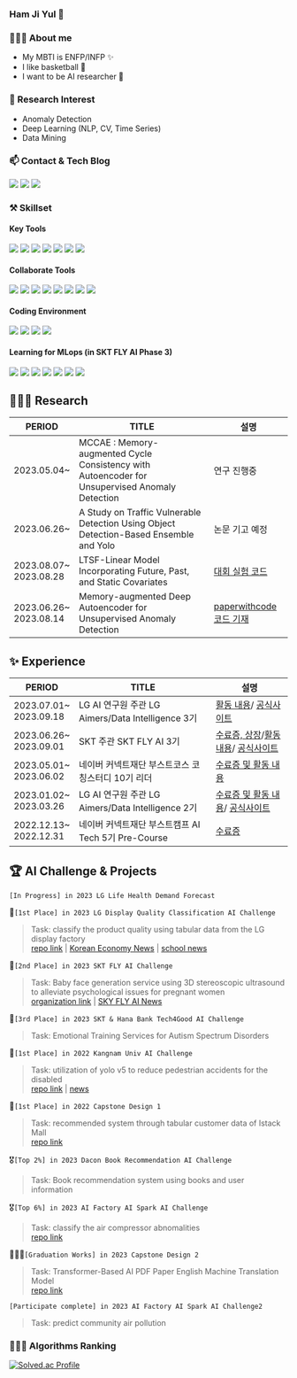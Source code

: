 ### Ham Ji Yul 👋
  
### 💁🏻‍♂️ About me
* My MBTI is ENFP/INFP ✨
* I like basketball 🏀
* I want to be AI researcher 🧪

### 🔎 Research Interest  
* Anomaly Detection
* Deep Learning (NLP, CV, Time Series)
* Data Mining
  
### 📫 Contact & Tech Blog
<a href="mailto:hramsm@naver.com"><img src="https://img.shields.io/badge/naver-03C75A?style=flat-square&logo=naver&logoColor=white&link=mailto:hramsm@naver.com"/></a> <a href="mailto:hramsm123@gmail.com"><img src="https://img.shields.io/badge/gmail-EA4335?style=flat-square&logo=gmail&logoColor=white&link=mailto:hramsm123@gmail.com"/></a> <a href="https://machine-learning-research.notion.site/ML-DL-Engineer-18d10d06532d4421bd26811afb348407"><img src="https://img.shields.io/badge/notion-000000?style=flat-square&logo=notion&logoColor=white&link=[hramsm@naver.com](https://machine-learning-research.notion.site/ML-DL-Engineer-18d10d06532d4421bd26811afb348407)"/></a>
  
### ⚒️ Skillset  
#### Key Tools  
<img src="https://img.shields.io/badge/python-3776AB?style=flat-square&logo=python&logoColor=white"> <img src="https://img.shields.io/badge/pandas-150458?style=flat-square&logo=pandas&logoColor=white"> <img src="https://img.shields.io/badge/numpy-013243?style=flat-square&logo=numpy&logoColor=white"> <img src="https://img.shields.io/badge/mysql-4479A1?style=flat-square&logo=mysql&logoColor=white"> <img src="https://img.shields.io/badge/sklearn-F7931E?style=flat-square&logo=scikitlearn&logoColor=white"> <img src="https://img.shields.io/badge/pytorch-EE4C2C?style=flat-square&logo=pytorch&logoColor=white"> <img src="https://img.shields.io/badge/tensorflow-FF6F00?style=flat-square&logo=tensorflow&logoColor=white"><br>
#### Collaborate Tools  
<img src="https://img.shields.io/badge/git-F05032?style=flat-square&logo=git&logoColor=white"> <img src="https://img.shields.io/badge/github-181717?style=flat-square&logo=github&logoColor=white"> <img src="https://img.shields.io/badge/sourcetree-0052CC?style=flat-square&logo=sourcetree&logoColor=white"> <img src="https://img.shields.io/badge/figma-F24E1E?style=flat-square&logo=figma&logoColor=white"> <img src="https://img.shields.io/badge/slack-4A154B?style=flat-square&logo=slack&logoColor=white"> <img src="https://img.shields.io/badge/zoom-2D8CFF?style=flat-square&logo=zoom&logoColor=white"> <img src="https://img.shields.io/badge/googlemeet-00897B?style=flat-square&logo=googlemeet&logoColor=white"> <img src="https://img.shields.io/badge/discord-5865F2?style=flat-square&logo=discord&logoColor=white"> <br>
#### Coding Environment
<img src="https://img.shields.io/badge/visualstudiocode-007ACC?style=flat-square&logo=visualstudiocode&logoColor=white"> <img src="https://img.shields.io/badge/jupyter-F37626?style=flat-square&logo=jupyter&logoColor=white"> <img src="https://img.shields.io/badge/googlecolab-F9AB00?style=flat-square&logo=googlecolab&logoColor=white"> <img src="https://img.shields.io/badge/paperspace-000000?style=flat-square&logo=paperspace&logoColor=white">
#### Learning for MLops (in SKT FLY AI Phase 3)  
<img src="https://img.shields.io/badge/ubuntu-E95420?style=flat-square&logo=ubuntu&logoColor=white"> <img src="https://img.shields.io/badge/docker-2496ED?style=flat-square&logo=docker&logoColor=white"> <img src="https://img.shields.io/badge/kubernetes-326CE5?style=flat-square&logo=kubernetes&logoColor=white"> <img src="https://img.shields.io/badge/githubactions-2088FF?style=flat-square&logo=githubactions&logoColor=white"> <img src="https://img.shields.io/badge/jenkins-D24939?style=flat-square&logo=jenkins&logoColor=white"> <img src="https://img.shields.io/badge/amazonaws-232F3E?style=flat-square&logo=amazonaws&logoColor=white"> <img src="https://img.shields.io/badge/microsoftazure-0078D4?style=flat-square&logo=microsoftazure&logoColor=white"><br> 

## 👨🏻‍🔬 Research  
|PERIOD|TITLE|설명|
|---|---|---|
|2023.05.04~<br>|MCCAE : Memory-augmented Cycle Consistency with Autoencoder for Unsupervised Anomaly Detection|연구 진행중|
|2023.06.26~<br>|A Study on Traffic Vulnerable Detection Using Object Detection-Based Ensemble and Yolo|논문 기고 예정|
|2023.08.07~<br>2023.08.28|LTSF-Linear Model Incorporating Future, Past, and Static Covariates|[대회 실험 코드](https://github.com/YUL-git/LTSF_DLinear_Model_Incorporating_Future_Past_and_Static_Covariates.git)|
|2023.06.26~<br>2023.08.14|Memory-augmented Deep Autoencoder for Unsupervised Anomaly Detection|[paperwithcode 코드 기재](https://github.com/YUL-git/MemAE)|
## ✨ Experience  
|PERIOD|TITLE|설명|
|---|---|---|
|2023.07.01~<br>2023.09.18|LG AI 연구원 주관 LG Aimers/Data Intelligence 3기|[활동 내용](https://dacon.io/competitions/official/236129/overview/description)/ [공식사이트](https://www.lgaimers.ai/)|
|2023.06.26~<br>2023.09.01|SKT 주관 SKT FLY AI 3기|[수료증, 상장](https://www.notion.so/machine-learning-research/SKT-FLY-AI-Challenge-Agarang-8d173592ca0d40a482f5829fbbb1d043?pvs=4)/[활동 내용](https://suloth.tistory.com/173)/ [공식사이트](https://www.skttechacademy.com/)|
|2023.05.01~<br>2023.06.02|네이버 커넥트재단 부스트코스 코칭스터디 10기 리더|[수료증 및 활동 내용](https://www.notion.so/machine-learning-research/10-791396fb29c8490199d8b31896c89853?pvs=4)|
|2023.01.02~<br>2023.03.26|LG AI 연구원 주관 LG Aimers/Data Intelligence 2기|[수료증 및 활동 내용](https://www.notion.so/machine-learning-research/LG-Aimers-2-b46fa57fa1584debb5066c3d1eed624f?pvs=4)/ [공식사이트](https://www.lgaimers.ai/)|
|2022.12.13~<br>2022.12.31|네이버 커넥트재단 부스트캠프 AI Tech 5기 Pre-Course|[수료증](https://www.notion.so/machine-learning-research/f9ec694c7e724c80b0a06764790b40a8?pvs=4)|

## 🏆 AI Challenge & Projects  
`[In Progress] in 2023 LG Life Health Demand Forecast`  
  
🥇`[1st Place] in 2023 LG Display Quality Classification AI Challenge`  
>Task: classify the product quality using tabular data from the LG display factory  
>[repo link](https://github.com/YUL-git/2023-LG-DISPLAY-Quality-Classification-1st-place-Solution) | [Korean Economy News](https://www.hankyung.com/it/article/202304071562g) | [school news](https://web.kangnam.ac.kr/menu/board/info/91e87af8a39d7468a705e907abd020d5.do?encMenuSeq=f27334797be7f56644db09015634bf5b&encMenuBoardSeq=4f29b32e9c7ad0830c87df51e8e3ffdc)  
  
🥈`[2nd Place] in 2023 SKT FLY AI Challenge`  
>Task: Baby face generation service using 3D stereoscopic ultrasound to alleviate psychological issues for pregnant women  
>[organization link](https://github.com/Agarang) | [SKY FLY AI News]()  
  
🥉`[3rd Place] in 2023 SKT & Hana Bank Tech4Good AI Challenge`  
>Task: Emotional Training Services for Autism Spectrum Disorders
  
🥇`[1st Place] in 2022 Kangnam Univ AI Challenge`  
>Task: utilization of yolo v5 to reduce pedestrian accidents for the disabled  
>[repo link](https://github.com/YUL-git/2022_probono_object_detection_by_yolov5_1st_place_solution) | [news](https://ace.kangnam.ac.kr/menu/board/info/f3a3bfbbc5715e4180657f71177d8bcf.do?scrtWrtiYn=false&encMenuSeq=5a1dc776d71dae825ed365be75187a1e&encMenuBoardSeq=d5e08d8b9aee4051aecbcd81986670b8)

🥇`[1st Place] in 2022 Capstone Design 1`
>Task: recommended system through tabular customer data of Istack Mall  
>[repo link](https://github.com/YUL-git/Python-Recommandation)

🎖️`[Top 2%] in 2023 Dacon Book Recommendation AI Challenge`
>Task: Book recommendation system using books and user information  

🎖️`[Top 6%] in 2023 AI Factory AI Spark AI Challenge`  
>Task: classify the air compressor abnomalities  
>[repo link](https://github.com/YUL-git/2023_AI_Factory_Outlier_Detection_Air_Compressor_faults_Top_6_Solution)  
  
👨🏻‍🎓`[Graduation Works] in 2023 Capstone Design 2`  
>Task: Transformer-Based AI PDF Paper English Machine Translation Model  
>[repo link](https://github.com/YUL-git/2023_Capstone_Design_Graduate_Work/blob/main/README.md)  
   
`[Participate complete] in 2023 AI Factory AI Spark AI Challenge2`  
>Task: predict community air pollution
  
### 👨🏻‍💻 Algorithms Ranking  
[![Solved.ac Profile](http://mazassumnida.wtf/api/v2/generate_badge?boj=hramsm)](https://solved.ac/hramsm/)

